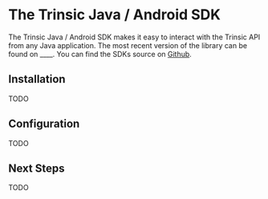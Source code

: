 # The Trinsic  Java / Android SDK

The Trinsic Java / Android SDK makes it easy to interact with the Trinsic API from any Java application. The most recent version of the library can be found on ____. You can find the SDKs source on [Github](https://github.com/trinsic-id/sdk/java).

## Installation
TODO

## Configuration
TODO

## Next Steps
TODO


